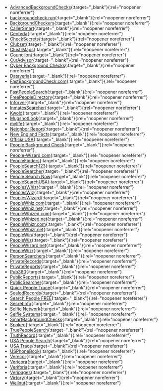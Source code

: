 - [AdvancedBackgroundChecks](https://www.advancedbackgroundchecks.com/removal){:target="_blank"}{:rel="noopener noreferrer"}
- [backgroundcheck.run](https://backgroundcheck.run/ng/control/privacy){:target="_blank"}{:rel="noopener noreferrer"}
- [BackgroundCheckers](https://www.backgroundcheckers.net/optOut/name/landing){:target="_blank"}{:rel="noopener noreferrer"}
- [CallerSmart](https://www.callersmart.com/opt-out){:target="_blank"}{:rel="noopener noreferrer"}
- [Centeda](https://centeda.com/ng/control/privacy){:target="_blank"}{:rel="noopener noreferrer"}
- [CheckSecrets](https://www.checksecrets.com/optOut/name/landing){:target="_blank"}{:rel="noopener noreferrer"}
- [Clubset](https://clubset.com/private/control/privacy){:target="_blank"}{:rel="noopener noreferrer"}
- [ClustrMaps](https://clustrmaps.com/bl/opt-out){:target="_blank"}{:rel="noopener noreferrer"}
- [Councilon](https://councilon.com/ex/control/privacy){:target="_blank"}{:rel="noopener noreferrer"}
- [CurAdvisor](https://curadvisor.com/nada/control/privacy){:target="_blank"}{:rel="noopener noreferrer"}
- [Cyber Background Checks](https://cyberbackgroundchecks.com/donotsellmyinfo){:target="_blank"}{:rel="noopener noreferrer"}
- [Dataveria](https://dataveria.com/ng/control/privacy){:target="_blank"}{:rel="noopener noreferrer"}
- [FastBackgroundCheck.com](https://www.fastbackgroundcheck.com/opt-out){:target="_blank"}{:rel="noopener noreferrer"}
- [FastPeopleSearch](https://www.fastpeoplesearch.com/removal){:target="_blank"}{:rel="noopener noreferrer"}
- [FreePeopleDirectory](https://freepeopledirectory.com/contact){:target="_blank"}{:rel="noopener noreferrer"}
- [Inforver](https://persontrust.com/ng/control/privacy){:target="_blank"}{:rel="noopener noreferrer"}
- [InmatesSearcher](https://www.inmatessearcher.com/optOut/name/landing){:target="_blank"}{:rel="noopener noreferrer"}
- [Kwold](https://kwold.com/ns/control/privacy){:target="_blank"}{:rel="noopener noreferrer"}
- [MugshotLook](https://www.mugshotlook.com/optOut/name/landing){:target="_blank"}{:rel="noopener noreferrer"}
- [mylife](https://www.mylife.com/ccpa/index.pubview){:target="_blank"}{:rel="noopener noreferrer"}
- [Neighbor Report](https://neighbor.report/remove){:target="_blank"}{:rel="noopener noreferrer"}
- [New England Facts](https://newenglandfacts.com/ng/control/privacy){:target="_blank"}{:rel="noopener noreferrer"}
- [OfficialUSA](https://www.officialusa.com/opt-out/){:target="_blank"}{:rel="noopener noreferrer"}
- [People Background Check](https://people-background-check.com/ng/control/privacy){:target="_blank"}{:rel="noopener noreferrer"}
- [People-Wizard.com](https://people-wizard.com/optout){:target="_blank"}{:rel="noopener noreferrer"}
- [PeopleFinders](https://www.peoplefinders.com/opt-out){:target="_blank"}{:rel="noopener noreferrer"}
- [PeopleSearch123](https://www.peoplesearch123.com/optOut/name/landing){:target="_blank"}{:rel="noopener noreferrer"}
- [PeopleSearcher](https://www.peoplesearcher.com/optOut/name/landing){:target="_blank"}{:rel="noopener noreferrer"}
- [People Search Now](https://www.peoplesearchnow.com/opt-out){:target="_blank"}{:rel="noopener noreferrer"}
- [PeopleSearchUSA](https://www.peoplesearchusa.org/optOut/name/landing){:target="_blank"}{:rel="noopener noreferrer"}
- [PeoplesWhizr](https://peopleswhizr.com/optout){:target="_blank"}{:rel="noopener noreferrer"}
- [PeoplesWiz](https://peopleswiz.com/optout){:target="_blank"}{:rel="noopener noreferrer"}
- [PeoplesWizard](https://peopleswizard.com/optout){:target="_blank"}{:rel="noopener noreferrer"}
- [PeopleWhiz.com](https://www.peoplewhiz.com/remove-my-info){:target="_blank"}{:rel="noopener noreferrer"}
- [PeopleWhiz.net](https://peoplewhiz.net/optout){:target="_blank"}{:rel="noopener noreferrer"}
- [PeopleWhized.com](https://peoplewhized.com/optout){:target="_blank"}{:rel="noopener noreferrer"}
- [PeopleWhized.net](https://peoplewhized.net/optout){:target="_blank"}{:rel="noopener noreferrer"}
- [PeopleWhizr.com](https://peoplewhizr.com/optout){:target="_blank"}{:rel="noopener noreferrer"}
- [PeopleWhizr.net](https://peoplewhizr.net/optout){:target="_blank"}{:rel="noopener noreferrer"}
- [PeopleWin](https://www.spokeo.com/optout){:target="_blank"}{:rel="noopener noreferrer"}
- [PeopleWiz](https://peoplewiz.com/optout){:target="_blank"}{:rel="noopener noreferrer"}
- [PeopleWizard.net](https://peoplewizard.net/optout){:target="_blank"}{:rel="noopener noreferrer"}
- [PeopleWizr](https://peoplewizr.com/optout){:target="_blank"}{:rel="noopener noreferrer"}
- [PersonSearchers](https://www.personsearchers.com/optOut/name/landing){:target="_blank"}{:rel="noopener noreferrer"}
- [PrivateRecords](https://www.privaterecords.net/optOut/name/landing){:target="_blank"}{:rel="noopener noreferrer"}
- [PrivateReports](https://www.privatereports.com/optOut/name/landingPage){:target="_blank"}{:rel="noopener noreferrer"}
- [Pub360](https://plcom.net/ng/control/privacy){:target="_blank"}{:rel="noopener noreferrer"}
- [PublicReports](https://persontrust.com/ng/control/privacy){:target="_blank"}{:rel="noopener noreferrer"}
- [PublicSearcher](https://www.publicsearcher.com/optOut/name/landingPage){:target="_blank"}{:rel="noopener noreferrer"}
- [Quick People Trace](https://www.quickpeopletrace.com/contact-us/){:target="_blank"}{:rel="noopener noreferrer"}
- [SealedRecords](https://www.sealedrecords.net/optOut/name/landing){:target="_blank"}{:rel="noopener noreferrer"}
- [Search People FREE](https://www.searchpeoplefree.com/opt-out){:target="_blank"}{:rel="noopener noreferrer"}
- [SecretInfo](https://www.secretinfo.org/optOut/name/landing){:target="_blank"}{:rel="noopener noreferrer"}
- [Selfie Network](https://spokeo.com/optout){:target="_blank"}{:rel="noopener noreferrer"}
- [Selfie Systems](https://spokeo.com/optout){:target="_blank"}{:rel="noopener noreferrer"}
- [SmartBackgroundChecks](https://www.smartbackgroundchecks.com/optout){:target="_blank"}{:rel="noopener noreferrer"}
- [Spokeo](https://spokeo.com/optout){:target="_blank"}{:rel="noopener noreferrer"}
- [TruePeopleSearch](https://www.truepeoplesearch.com/removal){:target="_blank"}{:rel="noopener noreferrer"}
- [TruthRecord](https://www.truthrecord.org/opt_out/name/landing_page){:target="_blank"}{:rel="noopener noreferrer"}
- [USA People Search](https://www.usa-people-search.com/manage){:target="_blank"}{:rel="noopener noreferrer"}
- [USA Trace](https://www.usatrace.com/contact-us/){:target="_blank"}{:rel="noopener noreferrer"}
- [USPhoneBook](https://www.usphonebook.com/opt-out){:target="_blank"}{:rel="noopener noreferrer"}
- [Verecor](https://verecor.com/ng/control/privacy){:target="_blank"}{:rel="noopener noreferrer"}
- [Vericora](https://vericora.com/ng/control/privacy){:target="_blank"}{:rel="noopener noreferrer"}
- [Veriforia](https://veriforia.com/ng/control/privacy){:target="_blank"}{:rel="noopener noreferrer"}
- [Veripages](https://veripages.com/inner/control/privacy){:target="_blank"}{:rel="noopener noreferrer"}
- [Virtory](https://virtory.com/prvt/control/privacy){:target="_blank"}{:rel="noopener noreferrer"}
- [Wellnut](https://wellnut.com/noi/control/privacy){:target="_blank"}{:rel="noopener noreferrer"}
